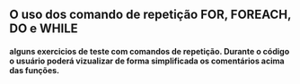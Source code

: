 ## O uso dos comando de repetição FOR, FOREACH, DO e WHILE

#### alguns exercicios de teste com comandos de repetição. Durante o código o usuário poderá vizualizar de forma simplificada os comentários acima das funções.